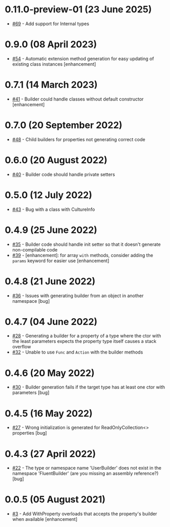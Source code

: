 # 0.11.0-preview-01 (23 June 2025)
- [#69](https://github.com/StefH/FluentBuilder/issues/69) - Add support for Internal types

# 0.9.0 (08 April 2023)
- [#54](https://github.com/StefH/FluentBuilder/issues/54) - Automatic extension method generation for easy updating of existing class instances [enhancement]

# 0.7.1 (14 March 2023)
- [#41](https://github.com/StefH/FluentBuilder/issues/41) - Builder could handle classes without default constructor [enhancement]

# 0.7.0 (20 September 2022)
- [#48](https://github.com/StefH/FluentBuilder/issues/48) - Child builders for properties not generating correct code

# 0.6.0 (20 August 2022)
- [#40](https://github.com/StefH/FluentBuilder/issues/40) - Builder code should handle private setters

# 0.5.0 (12 July 2022)
- [#43](https://github.com/StefH/FluentBuilder/issues/43) - Bug with a class with CultureInfo

# 0.4.9 (25 June 2022)
- [#35](https://github.com/StefH/FluentBuilder/issues/35) - Builder code should handle init setter so that it doesn't generate non-compilable code
- [#39](https://github.com/StefH/FluentBuilder/issues/39) - [enhancement]: for array `with` methods, consider adding the `params` keyword for easier use [enhancement]

# 0.4.8 (21 June 2022)
- [#36](https://github.com/StefH/FluentBuilder/issues/36) - Issues with generating builder from an object in another namespace [bug]

# 0.4.7 (04 June 2022)
- [#28](https://github.com/StefH/FluentBuilder/issues/28) - Generating a builder for a property of a type where the ctor with the least parameters expects the property type itself causes a stack overflow
- [#32](https://github.com/StefH/FluentBuilder/issues/32) - Unable to use `Func` and `Action` with the builder methods

# 0.4.6 (20 May 2022)
- [#30](https://github.com/StefH/FluentBuilder/issues/30) - Builder generation fails if the target type has at least one ctor with parameters [bug]

# 0.4.5 (16 May 2022)
- [#27](https://github.com/StefH/FluentBuilder/issues/27) - Wrong initialization is generated for ReadOnlyCollection&lt;&gt; properties [bug]

# 0.4.3 (27 April 2022)
- [#22](https://github.com/StefH/FluentBuilder/issues/22) - The type or namespace name 'UserBuilder' does not exist in the namespace 'FluentBuilder' (are you missing an assembly reference?) [bug]

# 0.0.5 (05 August 2021)
- [#3](https://github.com/StefH/FluentBuilder/issues/3) - Add WithProperty overloads that accepts the property's builder when available [enhancement]

